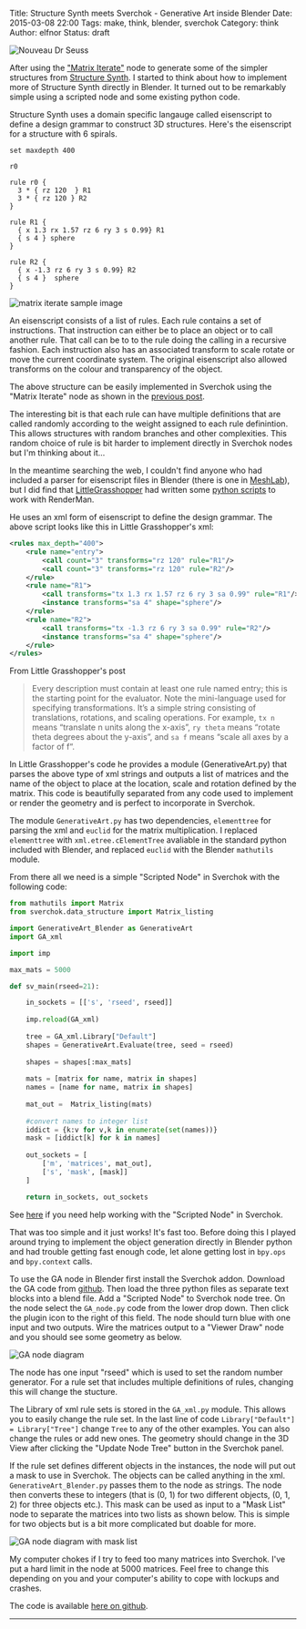 Title: Structure Synth meets Sverchok - Generative Art inside Blender
Date: 2015-03-08 22:00
Tags: make, think, blender, sverchok
Category: think
Author: elfnor
Status: draft


![Nouveau Dr Seuss](/images/seuss_nouveu_11.png)

After using the ["Matrix Iterate"]({filename}simple_sverchok_05.md) node to generate some of the simpler structures from [Structure Synth](http://structuresynth.sourceforge.net/). I started to think about how to implement more of Structure Synth directly in Blender. It turned out to be remarkably simple using a scripted node and some existing python code.

Structure Synth uses a domain specific langauge called eisenscript to define a design grammar to construct 3D structures. Here's the eisenscript for a structure with 6 spirals.

```
set maxdepth 400

r0

rule r0 {
  3 * { rz 120  } R1
  3 * { rz 120 } R2
}

rule R1 {
  { x 1.3 rx 1.57 rz 6 ry 3 s 0.99} R1
  { s 4 } sphere
}

rule R2 {
  { x -1.3 rz 6 ry 3 s 0.99} R2
  { s 4 }  sphere
}
```

![matrix iterate sample image](/images/matrix_iterate_13.png)


An eisenscript consists of a list of rules. Each rule contains a set of instructions. That instruction can either be to place an object or to call another rule. That call can be to to the rule doing the calling in a recursive fashion. Each instruction also has an associated transform to scale rotate or move the current coordinate system. The original eisenscript also allowed transforms on the colour and transparency of the object.

The above structure can be easily implemented in Sverchok using the "Matrix Iterate" node as shown in the [previous post]({filename}simple_sverchok_05.md). 

The interesting bit is that each rule can have multiple definitions that are called randomly according to the weight assigned to each rule definintion. This allows structures with random branches and other complexities. This random choice of rule is bit harder to implement directly in Sverchok nodes but I'm thinking about it...

In the meantime searching the web, I couldn't find anyone who had included a parser for eisenscript files in Blender (there is one in [MeshLab](http://meshlab.sourceforge.net/)), but I did find that [LittleGrasshopper](http://github.prideout.net/) had written some [python scripts](http://prideout.net/blog/?p=72) to work with RenderMan. 

He uses an xml form of eisenscript to define the design grammar. The above script looks like this in Little Grasshopper's xml:

```xml
<rules max_depth="400">
    <rule name="entry">
        <call count="3" transforms="rz 120" rule="R1"/>
        <call count="3" transforms="rz 120" rule="R2"/>
    </rule>
    <rule name="R1">
        <call transforms="tx 1.3 rx 1.57 rz 6 ry 3 sa 0.99" rule="R1"/>
        <instance transforms="sa 4" shape="sphere"/>
    </rule>
    <rule name="R2">
        <call transforms="tx -1.3 rz 6 ry 3 sa 0.99" rule="R2"/>
        <instance transforms="sa 4" shape="sphere"/>
    </rule>
</rules>
```

From Little Grasshopper's post

>Every description must contain at least one rule named entry; this is the starting point for the evaluator. Note the mini-language used for specifying transformations. It’s a simple string consisting of translations, rotations, and scaling operations. For example, ```tx n```  means “translate n units along the x-axis”, ```ry theta```  means “rotate theta degrees about the y-axis”, and ```sa f``` means “scale all axes by a factor of f“.

In Little Grasshopper's code he provides a module (GenerativeArt.py) that parses the above type of xml strings and outputs a list of matrices and the name of the object to place at the location, scale and rotation defined by the matrix. This code is beautifully separated from any code used to implement or render the geometry and is perfect to incorporate in Sverchok.

The module ```GenerativeArt.py``` has two dependencies, ```elementtree``` for parsing the xml and ```euclid``` for the matrix multiplication. I replaced ```elementtree``` with ```xml.etree.cElementTree``` avaliable in the standard python included with Blender, and replaced ```euclid``` with the Blender ```mathutils``` module. 

From there all we need is a simple "Scripted Node" in Sverchok with the following code:

```python
from mathutils import Matrix
from sverchok.data_structure import Matrix_listing

import GenerativeArt_Blender as GenerativeArt
import GA_xml

import imp

max_mats = 5000

def sv_main(rseed=21):

    in_sockets = [['s', 'rseed', rseed]]
       
    imp.reload(GA_xml)
       
    tree = GA_xml.Library["Default"]
    shapes = GenerativeArt.Evaluate(tree, seed = rseed)
    
    shapes = shapes[:max_mats]
            
    mats = [matrix for name, matrix in shapes] 
    names = [name for name, matrix in shapes]   
        
    mat_out =  Matrix_listing(mats)
    
    #convert names to integer list
    iddict = {k:v for v,k in enumerate(set(names))}
    mask = [iddict[k] for k in names]
    
    out_sockets = [
        ['m', 'matrices', mat_out],
        ['s', 'mask', [mask]]
    ]

    return in_sockets, out_sockets
```

See [here](http://sverchok.readthedocs.org/en/latest/nodes/generator/scripted_intro.html) if you need help working with the "Scripted Node" in Sverchok.

That was too simple and it just works! It's fast too. Before doing this I played around trying to implement the object generation directly in Blender python and had trouble getting fast enough code, let alone getting lost in ```bpy.ops``` and ```bpy.context``` calls.

To use the GA node in Blender first install the Sverchok addon. Download the GA code from [github](). Then load the three python files as separate text blocks into a blend file. Add a "Scripted Node" to Sverchok node tree. On the node select the ```GA_node.py``` code from the lower drop down. Then click the plugin icon to the right of this field. The node should turn blue with one input and two outputs. Wire the matrices output to a "Viewer Draw" node and you should see some geometry as below.

![GA node diagram](/images/generative_art_node_for_blog.blend.png)

The node has one input "rseed" which is used to set the random number generator. For a rule set that includes multiple definitions of rules, changing this will change the stucture. 

The Library of xml rule sets is stored in the ```GA_xml.py``` module. This allows you to easily change the rule set. In the last line of code ```Library["Default"] = Library["Tree"]``` change ```Tree``` to any of the other examples. You can also change the rules or add new ones. The geometry should change in the 3D View after clicking the "Update Node Tree" button in the Sverchok panel.

If the rule set defines different objects in the instances, the node will put out a mask to use in Sverchok. The objects can be called anything in the xml. ```GenerativeArt_Blender.py``` passes them to the node as strings. The node then converts these to integers (that is (0, 1) for two different objects, (0, 1, 2) for three objects etc.). This mask can be used as input to a "Mask List" node to separate the matrices into two lists as shown below. This is simple for two objects but is a bit more complicated but doable for more.

![GA node diagram with mask list](/images/generative_art_node_OK_02.blend.png)

My computer chokes if I try to feed too many matrices into Sverchok. I've put a hard limit in the node at 5000 matrices. Feel free to change this depending on you and your computer's ability to cope with lockups and crashes.

The code is available [here on github]().

-----------------------------------------------------------------------------------







